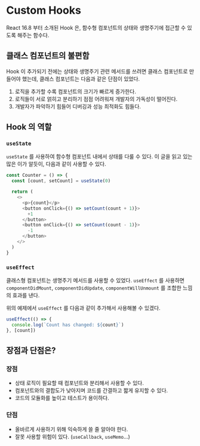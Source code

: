 # Custom Hooks

React 16.8 부터 소개된 Hook 은, 함수형 컴포넌트의 상태와 생명주기에 접근할 수 있도록 해주는 함수다.

## 클래스 컴포넌트의 불편함

Hook 이 추가되기 전에는 상태와 생명주기 관련 메서드를 쓰려면 클래스 컴포넌트로 만들어야 했는데, 클래스 컴포넌트는 다음과 같은 단점이 있었다.

1. 로직을 추가할 수록 컴포넌트의 크기가 빠르게 증가한다.
2. 로직들이 서로 얽히고 분리하기 점점 어려워져 개발자의 가독성이 떨어진다.
3. 개발자가 파악하기 힘들어 디버깅과 성능 최적화도 힘들다.

## Hook 의 역할

### `useState`

`useState` 를 사용하여 함수형 컴포넌트 내에서 상태를 다룰 수 있다. 이 글을 읽고 있는 많은 이가 알듯이, 다음과 같이 사용할 수 있다.

```ts
const Counter = () => {
  const [count, setCount] = useState(0)

  return (
    <>
      <p>{count}</p>
      <button onClick={() => setCount(count + 1)}>
        +1
      </button>
      <button onClick={() => setCount(count - 1)}>
        -1
      </button>
    </>
  )
}
```

### `useEffect`

클래스형 컴포넌트는 생명주기 메서드를 사용할 수 있었다. `useEffect` 를 사용하면 `componentDidMount`, `componentDidUpdate`, `componentWillUnmount` 를 조합한 느낌의 효과를 낸다.

위의 예제에서 `useEffect` 를 다음과 같이 추가해서 사용해볼 수 있겠다.

```ts
useEffect(() => {
  console.log(`Count has changed: ${count}`)
}, [count])
```

## 장점과 단점은?

### 장점
- 상태 로직이 필요할 때 컴포넌트와 분리해서 사용할 수 있다. 
- 컴포넌트와의 결합도가 낮아지며 코드를 간결하고 짧게 유지할 수 있다.
- 코드의 모듈화를 높이고 테스트가 용이하다.

### 단점
- 올바르게 사용하기 위해 익숙하게 쓸 줄 알아야 한다.
- 잘못 사용할 위험이 있다. (`useCallback`, `useMemo`...)